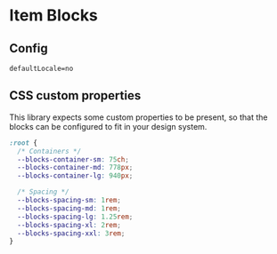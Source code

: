 # Item Blocks

## Config

```
defaultLocale=no
```

## CSS custom properties

This library expects some custom properties to be present, so that the blocks can be configured to fit in your 
design system.

```css
:root {
  /* Containers */
  --blocks-container-sm: 75ch;
  --blocks-container-md: 778px;
  --blocks-container-lg: 940px;

  /* Spacing */
  --blocks-spacing-sm: 1rem;
  --blocks-spacing-md: 1rem;
  --blocks-spacing-lg: 1.25rem;
  --blocks-spacing-xl: 2rem;
  --blocks-spacing-xxl: 3rem;
}
```
